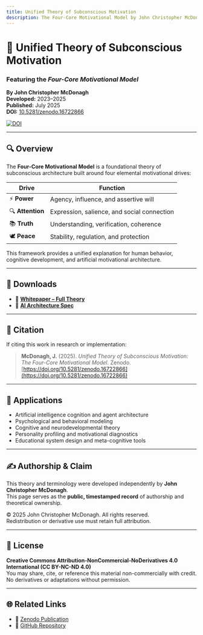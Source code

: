 ```yaml
---
title: Unified Theory of Subconscious Motivation
description: The Four-Core Motivational Model by John Christopher McDonagh
---
```


# 🧠 Unified Theory of Subconscious Motivation  
### Featuring the *Four-Core Motivational Model*  
**By John Christopher McDonagh**  
**Developed:** 2023–2025  
**Published:** July 2025  
**DOI:** [10.5281/zenodo.16722866](https://doi.org/10.5281/zenodo.16722866)

[![DOI](https://zenodo.org/badge/DOI/10.5281/zenodo.16722866.svg)](https://doi.org/10.5281/zenodo.16722866)

---

## 🔍 Overview

The **Four-Core Motivational Model** is a foundational theory of subconscious architecture built around four elemental motivational drives:

| Drive     | Function                                     |
|-----------|----------------------------------------------|
| ⚡ **Power**     | Agency, influence, and assertive will        |
| 🔍 **Attention** | Expression, salience, and social connection |
| 📚 **Truth**     | Understanding, verification, coherence       |
| 🕊️ **Peace**     | Stability, regulation, and protection        |

This framework provides a unified explanation for human behavior, cognitive development, and artificial motivational architecture.

---

## 📄 Downloads

- 📄 **[Whitepaper – Full Theory](./Four_Core_Motivational_Model_Whitepaper_by_John_McDonagh.docx)**  
- 🤖 **[AI Architecture Spec](./Drive_Based_AI_Architecture_by_John_McDonagh.docx)**  

---

## 📑 Citation

If citing this work in research or implementation:

> **McDonagh, J.** (2025). *Unified Theory of Subconscious Motivation: The Four-Core Motivational Model*. Zenodo. [https://doi.org/10.5281/zenodo.16722866](https://doi.org/10.5281/zenodo.16722866)

---

## 🧠 Applications

- Artificial intelligence cognition and agent architecture  
- Psychological and behavioral modeling  
- Cognitive and neurodevelopmental theory  
- Personality profiling and motivational diagnostics  
- Educational system design and meta-cognitive tools  

---

## ✍️ Authorship & Claim

This theory and terminology were developed independently by **John Christopher McDonagh**.  
This page serves as the **public, timestamped record** of authorship and theoretical ownership.

© 2025 John Christopher McDonagh. All rights reserved.  
Redistribution or derivative use must retain full attribution.

---

## 📜 License

**Creative Commons Attribution-NonCommercial-NoDerivatives 4.0 International (CC BY-NC-ND 4.0)**  
You may share, cite, or reference this material non-commercially with credit.  
No derivatives or adaptations without permission.

---

## 🌐 Related Links

- 🔗 [Zenodo Publication](https://doi.org/10.5281/zenodo.16722866)
- 🔗 [GitHub Repository](https://github.com/your-username/your-repo-name)

